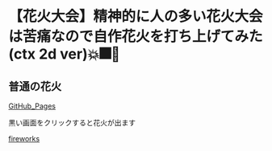# 【花火大会】精神的に人の多い花火大会は苦痛なので自作花火を打ち上げてみた(ctx 2d ver)💥🎆🎇

## 普通の花火

[GitHub_Pages](https://tom-game-project.github.io/fireworks-2D/)


黒い画面をクリックすると花火が出ます

[fireworks](fireworks.gif)
